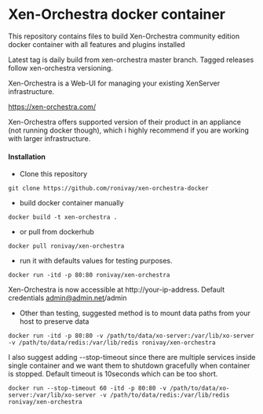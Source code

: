 # Xen-Orchestra docker container

This repository contains files to build Xen-Orchestra community edition docker container with all features and plugins installed

Latest tag is daily build from xen-orchestra master branch. Tagged releases follow xen-orchestra versioning.

Xen-Orchestra is a Web-UI for managing your existing XenServer infrastructure.

https://xen-orchestra.com/

Xen-Orchestra offers supported version of their product in an appliance (not running docker though), which i highly recommend if you are working with larger infrastructure.

#### Installation

- Clone this repository
```
git clone https://github.com/ronivay/xen-orchestra-docker
```

- build docker container manually

```
docker build -t xen-orchestra .
```

- or pull from dockerhub

```
docker pull ronivay/xen-orchestra
```

- run it with defaults values for testing purposes. 

```
docker run -itd -p 80:80 ronivay/xen-orchestra
```

Xen-Orchestra is now accessible at http://your-ip-address. Default credentials admin@admin.net/admin

- Other than testing, suggested method is to mount data paths from your host to preserve data

```
docker run -itd -p 80:80 -v /path/to/data/xo-server:/var/lib/xo-server -v /path/to/data/redis:/var/lib/redis ronivay/xen-orchestra
```

I also suggest adding --stop-timeout since there are multiple services inside single container and we want them to shutdown gracefully when container is stopped. Default timeout is 10seconds which can be too short.

```
docker run --stop-timeout 60 -itd -p 80:80 -v /path/to/data/xo-server:/var/lib/xo-server -v /path/to/data/redis:/var/lib/redis ronivay/xen-orchestra

